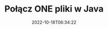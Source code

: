 ---
############################# Static ############################
layout: "auto-gen-merger"
date: 2022-10-18T06:34:22
draft: false
otherformats: ott pdf pps ppsx ppt pptx rtf tex vdx vsdm vsdx vssm vssx vstm vstx vsx

############################# Head ############################
head_title: "Połącz pliki ONE za pomocą interfejsu API łączenia dokumentów Java i J2SE"
head_description: "Połącz wiele plików ONE w Javie za pomocą interfejsu API łączenia dokumentów ze wszystkimi danymi, stylami i formatowaniem jako dokumentami źródłowymi."

############################# Header ############################
title: "Połącz ONE pliki w Java"
description: "Połącz ONE z kilkoma wierszami kodu Java."
bg_image: "https://cms.admin.containerize.com/templates/aspose/App_Themes/V3/images/bg/header1.png"
bg_overlay: false
button:
    enable: true
    icon: "fas fa-arrow-down"
    label: "Pobierz darmową wersję próbną"
    link: "https://downloads.groupdocs.com/merger/java"

############################# SubMenu ############################
submenu:
    enable: true

    left:
        img_alt: "GroupDocs.Merger for Java"
        image: "https://cms.admin.containerize.com/templates/groupdocs/images/product-logos/90x90-noborder/groupdocs-merger-java.png"
        product: "GroupDocs.Merger"
        platform: "Java"

    middle:
        button:

            # button loop
            - link: "https://apireference.groupdocs.com/merger/java"
              text: "Dokumentacja API"

            # button loop
            - link: "https://github.com/groupdocs-merger"
              text: "Przykłady kodu"

            # button loop
            - link: "https://products.groupdocs.app/merger/family"
              text: "Prezentacje na żywo"

            # button loop
            - link: "https://purchase.groupdocs.com/pricing/merger/java"
              text: "cennik"

    right:
        link_download: "https://downloads.groupdocs.com/merger"
        link_learn: "https://docs.groupdocs.com/merger/java"
        link_buy: "https://purchase.groupdocs.com"

############################# About ############################
about:
    enable: true
    title: "Informacje o interfejsie API GroupDocs.Merger for Java"
    content: |
        [GroupDocs.Merger for Java](/pl/merger/java/) zapewnia wygodne rozwiązanie do łączenia wielu plików PDF, pakietu Microsoft Office (Word, Excel, PowerPoint, OneNote), OpenDocument, HTML, obrazów i wiele innych dokumentów w jednym pliku w aplikacjach Java. GroupDocs.Merger zaoszczędzi Ci wiele wysiłku, ponieważ możesz łączyć dokumenty ONE - nie ma potrzeby instalowania żadnego oprogramowania innych firm, aplikacji komputerowych ani wtyczek. Teraz nie musisz tracić czasu i ręcznie łączyć pliki! Misją GroupDocs jest zapewnienie najwyższej jakości i uproszczenie przepływów pracy przy przetwarzaniu dokumentów.
        
        GroupDocs.Merger API to właściwy wybór dla rozwiązań korporacyjnych, które potrzebują funkcji łączenia plików. Te interfejsy API są dobrze obsługiwane we wszystkich głównych systemach operacyjnych i platformach, w tym J2SE 7.0 (1.7), J2SE 8.0 (1.8), Java 10.

############################# Steps ############################
steps:
    enable: true
    title_left: "Połącz wiele plików ONE w Java"
    content_left: |
        [GroupDocs.Merger for Java](/pl/merger/java/) ułatwia programistom Java łączenie wielu plików ONE, wykonując kilka prostych kroków.
        
        * Utwórz instancję **Merger** i przekaż ścieżkę dokumentu źródłowego jako parametr konstruktora.
        * Wywołaj **Join** klasy **Merger** i przekaż drugą ścieżkę dokumentu źródłowego.
        * Wywołaj **Save** klasy **Merger**, aby zapisać scalony dokument.

    title_right: "wymagania systemowe"
    content_right: |
        Interfejsy API GroupDocs.Merger for Java są obsługiwane na wszystkich głównych platformach i systemach operacyjnych. Przed wykonaniem poniższego kodu upewnij się, że masz zainstalowane w systemie następujące wymagania wstępne.

        * Systemy operacyjne: Microsoft Windows, Linux, MacOS
        * Środowiska programistyczne: NetBeans, IntelliJ IDEA, Eclipse
        * Ramy: J2SE 7.0 (1.7), J2SE 8.0 (1.8), Java 10
        * Pobierz najnowszą wersję GroupDocs.Merger for Java z [Maven](https://repository.groupdocs.com/webapp/#/artifacts/browse/tree/General/repo/com/groupdocs/groupdocs-merger)
         
    code: |
     {{% merger/additional-styles %}}
     {{< merger/code-merger title="Jak połączyć pliki ONE przy użyciu przykładowego kodu Java">}}

        ```java    
        // Połącz pliki ONE za pomocą GroupDocs.Merger for Java API
        // Utwórz wystąpienie połączenia z wejściowym dokumentem ONE
        Merger merger = new Merger("input_1.one");

        // Wywołaj metodę join instancji klasy Merger i przekaż drugą ścieżkę dokumentu źródłowego
        merger.join("input_2.one");
    
        // Wywołaj metodę zapisu instancji klasy Merger, aby zapisać scalony dokument
        merger.save("merged-file.one"); 
        ```
     {{< /merger/code-merger >}}

############################# Demos ############################
demos:
    enable: true
    title: "Prezentacje na żywo — aplikacja online do łączenia dokumentów"
    content: |
       Połącz teraz więcej niż jeden plik ONE, odwiedzając witrynę [GroupDocs.Merger Live Demos](https://products.groupdocs.app/merger/family).
       Demo na żywo ma następujące zalety.
        
############################# About Formats ############################
about_formats:
    enable: true

############################# More Formats ############################
more_formats:
    enable: true
    title: "Scalanie innych formatów dokumentów"
    content: |
        Java interfejs API łączenia dokumentów dla formatów plików i obrazów. Połącz ze sobą niektóre popularne formaty dokumentów, jak podano poniżej.

############################# Back to top ###############################
back_to_top:
    enable: true
---